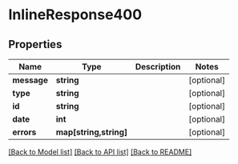 # InlineResponse400

## Properties
Name | Type | Description | Notes
------------ | ------------- | ------------- | -------------
**message** | **string** |  | [optional] 
**type** | **string** |  | [optional] 
**id** | **string** |  | [optional] 
**date** | **int** |  | [optional] 
**errors** | **map[string,string]** |  | [optional] 

[[Back to Model list]](../README.md#documentation-for-models) [[Back to API list]](../README.md#documentation-for-api-endpoints) [[Back to README]](../README.md)


